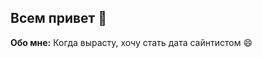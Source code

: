 ## Всем привет 👋

**Обо мне:** Когда вырасту, хочу стать дата сайнтистом 😄
<!--
**Z4nand/Z4nand** is a ✨ _special_ ✨ repository because its `README.md` (this file) appears on your GitHub profile.

Here are some ideas to get you started:
**Образование:** (бакалавр) ОмГТУ направления Математическое обеспечение и администрирование информационных систем. 2020-2024.

- 🔭 I’m currently working on ...
- 🌱 I’m currently learning ...
- 👯 I’m looking to collaborate on ...
- 🤔 I’m looking for help with ...
- 💬 Ask me about ...
- 📫 How to reach me: ...
- 😄 Pronouns: ...
- ⚡ Fun fact: ...
-->

